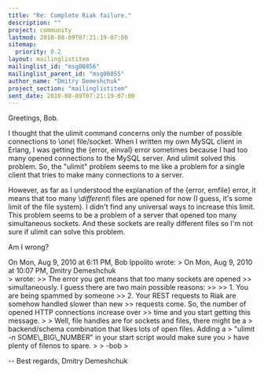 ```yaml
---
title: "Re: Complete Riak failure."
description: ""
project: community
lastmod: 2010-08-09T07:21:19-07:00
sitemap:
  priority: 0.2
layout: mailinglistitem
mailinglist_id: "msg00856"
mailinglist_parent_id: "msg00855"
author_name: "Dmitry Demeshchuk"
project_section: "mailinglistitem"
sent_date: 2010-08-09T07:21:19-07:00
---
```



Greetings, Bob.

I thought that the ulimit command concerns only the number of possible
connections to \\_one\\_ file/socket.
When I written my own MySQL client in Erlang, I was getting the
{error, einval} error sometimes because I had too many opened
connections to the MySQL server. And ulimit solved this problem.
So, the "ulimit" problem seems to me like a problem for a single
client that tries to make many connections to a server.

However, as far as I understood the explanation of the {error, emfile}
error, it means that too many \\_different\\_ files are opened for now (I
guess, it's some limit of the file system). I didn't find any
universal ways to increase this limit.
This problem seems to be a problem of a server that opened too many
simultaneous sockets. And these sockets are really different files so
I'm not sure if ulimit can solve this problem.

Am I wrong?

On Mon, Aug 9, 2010 at 6:11 PM, Bob Ippolito  wrote:
&gt; On Mon, Aug 9, 2010 at 10:07 PM, Dmitry Demeshchuk  
&gt; wrote:
&gt;&gt; The error you get means that too many sockets are opened
&gt;&gt; simultaneously. I guess there are two main possible reasons:
&gt;&gt;
&gt;&gt; 1. You are being spammed by someone
&gt;&gt; 2. Your REST requests to Riak are somehow handled slower than new
&gt;&gt; requests come. So, the number of opened HTTP connections increase over
&gt;&gt; time and you start getting this message.
&gt;
&gt; Well, file handles are for sockets and files, there might be a
&gt; backend/schema combination that likes lots of open files. Adding a
&gt; "ulimit -n SOME\\_BIG\\_NUMBER" in your start script would make sure you
&gt; have plenty of filenos to spare.
&gt;
&gt; -bob
&gt;

-- 
Best regards,
Dmitry Demeshchuk

